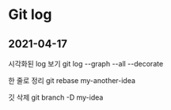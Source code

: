 <h1>Git log</h1>
<h2>2021-04-17</h2>
<p>시각화된 log 보기 git log --graph --all --decorate</p>
<p>한 줄로 정리 git rebase my-another-idea</p>
<p>깃 삭제 git branch -D my-idea</p>
